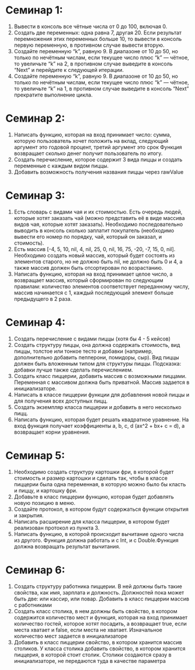 
# Семинар 1:
1. Вывести в консоль все чётные числа от 0 до 100, включая 0.
2. Создать две переменных: одна равна 7, другая 20.
Если результат перемножения этих переменных больше 10, то вывести в консоль первую переменную, в противном случае вывести вторую.
3. Создайте переменную “k”, равную 9. В диапазоне от 10 до 50, но только по нечётным числам, если текущее число плюс “k” — чётное, то увеличьте “k” на 2, в противном случае выведите в консоль “Next” и перейдите к следующей итерации.
4. Создайте переменную “k”, равную 9. В диапазоне от 10 до 50, но только по нечётным числам, если текущее число плюс “k” — чётное, то увеличьте “k” на 1, в противном случае выведите в консоль “Next” прекратите выполнение цикла.

# Семинар 2:
1. Написать функцию, которая на вход принимает число: 
сумма, которую пользователь хочет положить на вклад, 
следующий аргумент это годовой процент, 
третий аргумент это срок Функция возвращает сколько денег получит пользователь по итогу.
2. Создать перечисление, которое содержит 3 вида пиццы и создать переменные с каждым видом пиццы.
3. Добавить возможность получения названия пиццы через rawValue

# Семинар 3:
1. Есть словарь с видами чая и их стоимостью. 
Есть очередь людей, которые хотят заказать чай 
(можно представить её в виде массива видов чая, которые хотят заказать).
Необходимо последовательно выводить в консоль сколько заплатит покупатель 
(необходимо вывести его номер по порядку, чай, который он заказал, и стоимость).
2. Есть массив [-4, 5, 10, nil, 4, nil, 25, 0, nil, 16, 75, -20, -7, 15, 0, nil]. 
Необходимо создать новый массив, который будет состоять из элементов старого, 
но не должно быть nil, не должно быть 0 и 4, а также массив должен быть отсортирован по возрастанию.
3. Написать функцию, которая на вход принимает целое число, 
а возвращает массив, который сформирован по следующим правилам: 
количество элементов соответствует переданному числу, массив начинается с 1, 
каждый последующий элемент больше предыдущего в 2 раза.

# Семинар 4:
1. Создать перечисление с видами пиццы (хотя бы 4 - 5 кейсов)
2. Создать структуру пиццы, она должна содержать стоимость, вид пиццы, толстое или тонкое тесто 
и добавки (например, дополнительно добавить пепперони, помидоры, сыр). 
Вид пиццы должен быть вложенным типом для структуры пиццы. 
Подсказка: добавки лучше также сделать перечислением.
3. Создать класс пиццерии, добавить массив с возможными пиццами. 
Переменная с массивом должна быть приватной. Массив задается в инициализаторе.
4. Написать в классе пиццерии функции для добавления новой пиццы и для получения всех доступных пицц.
5. Создать экземпляр класса пиццерии и добавить в него несколько пицц.
6. Написать функцию, которая будет решать квадратное уравнение. 
На вход функция получает коэффициенты a, b, c, d (ax^2 + bx+ c = d), а возвращает корни уравнения.

# Семинар 5:

1. Необходимо создать структуру картошки фри, в которой будет стоимость и размер картошки 
и сделать так, чтобы в классе пиццерии была одна переменная, 
в которую можно было бы класть и пиццу, и картошку фри.
2. Добавьте в класс пиццерии функцию, которая будет добавлять новую позицию в меню.
3. Создайте протокол, в котором будут содержаться функции открытия и закрытия.
4. Написать расширение для класса пиццерии, в котором будет реализован протокол из пункта 3.
5. Написать функцию, в которой происходит вычитание одного числа из другого. 
Функция должна работать и с Int, и с Double.Функция должна возвращать результат вычитания.

# Семинар 6:
1. Создать структуру работника пиццерии. В ней должны быть такие свойства, 
как имя, зарплата и должность. Должностей пока может быть две: или кассир, или повар. 
Добавить в класс пиццерии массив с работниками
2. Создать класс столика, в нем должны быть свойство, в котором содержится количество мест 
и функция, которая на вход принимает количество гостей, которое хотят посадить, 
а возвращает true, если места хватает и false, если места не хватает. 
Изначальное количество мест задается в инициализаторе
3. Добавить в класс пиццерии свойство, в котором хранится массив столиков. 
У класса столика добавить свойство, в котором хранится пиццерия, в которой стоит столик. 
Столики создаются сразу в инициализаторе, не передаются туда в качестве параметра
